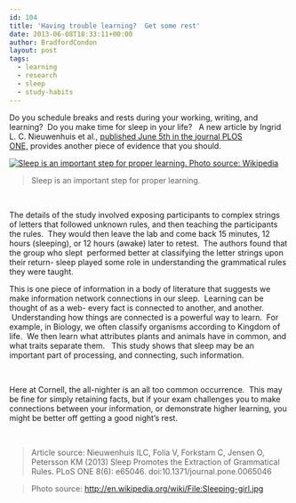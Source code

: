 ```yaml
---
id: 104
title: 'Having trouble learning?  Get some rest'
date: 2013-06-08T18:33:11+00:00
author: BradfordCondon
layout: post
tags:
  - learning
  - research
  - sleep
  - study-habits
---
```

Do you schedule breaks and rests during your working, writing, and learning?  Do you make time for sleep in your life?   A new article by Ingrid L. C. Nieuwenhuis et al., [published June 5th in the journal PLOS ONE,](http://www.plosone.org/article/info%3Adoi%2F10.1371%2Fjournal.pone.0065046) provides another piece of evidence that you should.

[<img class=" wp-image-108  " alt="Sleep is an important step for proper learning.  Photo source: Wikipedia" src="https://i0.wp.com/www.bradfordcondon.com/wp-content/uploads/2013/06/sleeping-girl.jpg?resize=300%2C199" srcset="https://i0.wp.com/www.bradfordcondon.com/wp-content/uploads/2013/06/sleeping-girl.jpg?w=1024 1024w, https://i0.wp.com/www.bradfordcondon.com/wp-content/uploads/2013/06/sleeping-girl.jpg?resize=300%2C200 300w" sizes="(max-width: 300px) 100vw, 300px" data-recalc-dims="1" />](/wp-content/uploads/2013/06/sleeping-girl.jpg)
>Sleep is an important step for proper learning.

&nbsp;

The details of the study involved exposing participants to complex strings of letters that followed unknown rules, and then teaching the participants the rules.  They would then leave the lab and come back 15 minutes, 12 hours (sleeping), or 12 hours (awake) later to retest.  The authors found that the group who slept  performed better at classifying the letter strings upon their return- sleep played some role in understanding the grammatical rules they were taught.

This is one piece of information in a body of literature that suggests we make information network connections in our sleep.  Learning can be thought of as a web- every fact is connected to another, and another.  Understanding how things are connected is a powerful way to learn.  For example, in Biology, we often classify organisms according to Kingdom of life.  We then learn what attributes plants and animals have in common, and what traits separate them.   This study shows that sleep may be an important part of processing, and connecting, such information.

&nbsp;

Here at Cornell, the all-nighter is an all too common occurrence.  This may be fine for simply retaining facts, but if your exam challenges you to make connections between your information, or demonstrate higher learning, you might be better off getting a good night&#8217;s rest.

&nbsp;

>Article source:
Nieuwenhuis ILC, Folia V, Forkstam C, Jensen O, Petersson KM (2013) Sleep Promotes the Extraction of Grammatical Rules. PLoS ONE 8(6): e65046. doi:10.1371/journal.pone.0065046

>Photo source:
http://en.wikipedia.org/wiki/File:Sleeping-girl.jpg